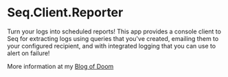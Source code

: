 # Seq.Client.Reporter

Turn your logs into scheduled reports! This app provides a console client to Seq for extracting logs using queries that you've created, emailing them to your configured recipient, and with integrated logging that you can use to alert on failure!

More information at my [Blog of Doom](https://MattMofDoom.com/seq-reporter-turn-your-structured-logs-into-scheduled-reports)
